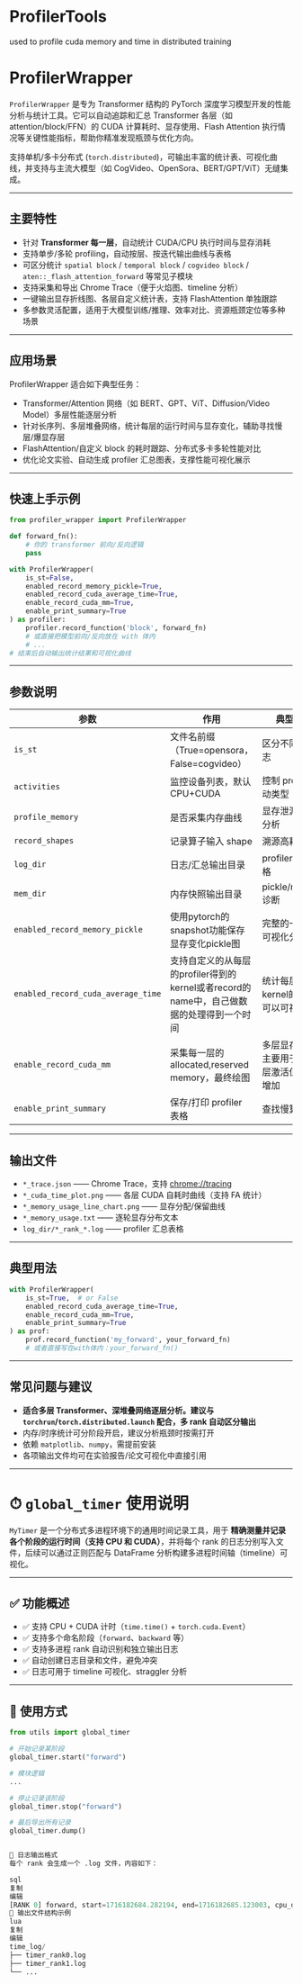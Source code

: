 # ProfilerTools
used to profile cuda memory and time in distributed training
# ProfilerWrapper

`ProfilerWrapper` 是专为 Transformer 结构的 PyTorch 深度学习模型开发的性能分析与统计工具。它可以自动追踪和汇总 Transformer 各层（如 attention/block/FFN）的 CUDA 计算耗时、显存使用、Flash Attention 执行情况等关键性能指标，帮助你精准发现瓶颈与优化方向。

支持单机/多卡分布式 (`torch.distributed`)，可输出丰富的统计表、可视化曲线，并支持与主流大模型（如 CogVideo、OpenSora、BERT/GPT/ViT）无缝集成。

---

## 主要特性

* 针对 **Transformer 每一层**，自动统计 CUDA/CPU 执行时间与显存消耗
* 支持单步/多轮 profiling，自动按层、按迭代输出曲线与表格
* 可区分统计 `spatial block` / `temporal block` / `cogvideo block` / `aten::_flash_attention_forward` 等常见子模块
* 支持采集和导出 Chrome Trace（便于火焰图、timeline 分析）
* 一键输出显存折线图、各层自定义统计表，支持 FlashAttention 单独跟踪
* 多参数灵活配置，适用于大模型训练/推理、效率对比、资源瓶颈定位等多种场景

---

## 应用场景

ProfilerWrapper 适合如下典型任务：

* Transformer/Attention 网络（如 BERT、GPT、ViT、Diffusion/Video Model）多层性能逐层分析
* 针对长序列、多层堆叠网络，统计每层的运行时间与显存变化，辅助寻找慢层/爆显存层
* FlashAttention/自定义 block 的耗时跟踪、分布式多卡多轮性能对比
* 优化论文实验、自动生成 profiler 汇总图表，支撑性能可视化展示

---

## 快速上手示例

```python
from profiler_wrapper import ProfilerWrapper

def forward_fn():
    # 你的 transformer 前向/反向逻辑
    pass

with ProfilerWrapper(
    is_st=False,
    enabled_record_memory_pickle=True,
    enabled_record_cuda_average_time=True,
    enable_record_cuda_mm=True,
    enable_print_summary=True
) as profiler:
    profiler.record_function('block', forward_fn)
    # 或直接把模型前向/反向放在 with 体内
    # ...
# 结束后自动输出统计结果和可视化曲线
```

---

## 参数说明

| 参数                                 | 作用                                  | 典型用途                    |
| ---------------------------------- | ----------------------------------- | ----------------------- |
| `is_st`                            | 文件名前缀（True=opensora，False=cogvideo） | 区分不同模型日志                |
| `activities`                       | 监控设备列表，默认 CPU+CUDA                  | 控制 profiler 活动类型        |
| `profile_memory`                   | 是否采集内存曲线                            | 显存泄漏/峰值分析               |
| `record_shapes`                    | 记录算子输入 shape                        | 溯源高耗时层                  |
| `log_dir`                          | 日志/汇总输出目录                           | profiler 汇总/表格          |
| `mem_dir`                          | 内存快照输出目录                            | pickle/memory 诊断        |
| `enabled_record_memory_pickle`     | 使用pytorch的snapshot功能保存显存变化pickle图                        | 完整的一段显存可视化分析                  |
| `enabled_record_cuda_average_time` | 支持自定义的从每层的profiler得到的kernel或者record的name中，自己做数据的处理得到一个时间                      | 统计每层具体kernel的时间，可以可视化 |
| `enable_record_cuda_mm`            | 采集每一层的allocated,reserved memory，最终绘图                          | 多层显存分析，主要用于判断每层激活值显存的增加                |
| `enable_print_summary`             | 保存/打印 profiler 表格                   | 查找慢算子                   |

---

## 输出文件

* `*_trace.json` —— Chrome Trace，支持 [chrome://tracing](chrome://tracing)
* `*_cuda_time_plot.png` —— 各层 CUDA 自耗时曲线（支持 FA 统计）
* `*_memory_usage_line_chart.png` —— 显存分配/保留曲线
* `*_memory_usage.txt` —— 逐轮显存分布文本
* `log_dir/*_rank_*.log` —— profiler 汇总表格

---

## 典型用法

```python
with ProfilerWrapper(
    is_st=True,  # or False
    enabled_record_cuda_average_time=True,
    enable_record_cuda_mm=True,
    enable_print_summary=True
) as prof:
    prof.record_function('my_forward', your_forward_fn)
    # 或者直接写在with体内：your_forward_fn()
```

---

## 常见问题与建议

* **适合多层 Transformer、深堆叠网络逐层分析。建议与 `torchrun`/`torch.distributed.launch` 配合，多 rank 自动区分输出**
* 内存/时序统计可分阶段开启，建议分析瓶颈时按需打开
* 依赖 `matplotlib`、`numpy`，需提前安装
* 各项输出文件均可在实验报告/论文可视化中直接引用

---




























# ⏱ `global_timer` 使用说明

`MyTimer` 是一个分布式多进程环境下的通用时间记录工具，用于 **精确测量并记录各个阶段的运行时间（支持 CPU 和 CUDA）**，并将每个 rank 的日志分别写入文件，后续可以通过正则匹配与 DataFrame 分析构建多进程时间轴（timeline）可视化。

---

## ✅ 功能概述

- ✅ 支持 CPU + CUDA 计时（`time.time()` + `torch.cuda.Event`）
- ✅ 支持多个命名阶段（`forward`、`backward` 等）
- ✅ 支持多进程 rank 自动识别和独立输出日志
- ✅ 自动创建日志目录和文件，避免冲突
- ✅ 日志可用于 timeline 可视化、straggler 分析

---

## 🧱 使用方式

```python
from utils import global_timer

# 开始记录某阶段
global_timer.start("forward")

# 模块逻辑
...

# 停止记录该阶段
global_timer.stop("forward")

# 最后导出所有记录
global_timer.dump()


📝 日志输出格式
每个 rank 会生成一个 .log 文件，内容如下：

sql
复制
编辑
[RANK 0] forward, start=1716182684.282194, end=1716182685.123003, cpu_dur=0.840809s, cuda_dur=830.512ms
📁 输出文件结构示例
lua
复制
编辑
time_log/
├── timer_rank0.log
├── timer_rank1.log
└── ...
